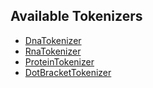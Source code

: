 
## Available Tokenizers

- [DnaTokenizer](dna)
- [RnaTokenizer](rna)
- [ProteinTokenizer](protein)
- [DotBracketTokenizer](dot_bracket)
